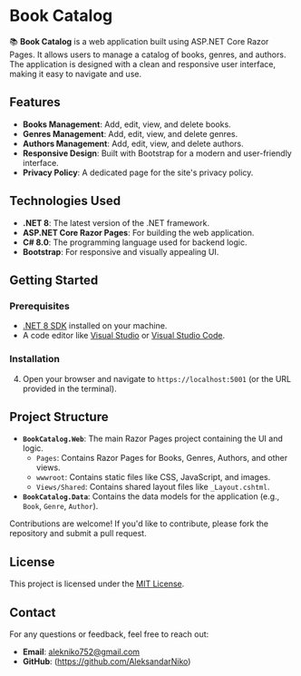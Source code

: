 # Book Catalog

📚 **Book Catalog** is a web application built using ASP.NET Core Razor Pages. It allows users to manage a catalog of books, genres, and authors. The application is designed with a clean and responsive user interface, making it easy to navigate and use.

## Features

- **Books Management**: Add, edit, view, and delete books.
- **Genres Management**: Add, edit, view, and delete genres.
- **Authors Management**: Add, edit, view, and delete authors.
- **Responsive Design**: Built with Bootstrap for a modern and user-friendly interface.
- **Privacy Policy**: A dedicated page for the site's privacy policy.

## Technologies Used

- **.NET 8**: The latest version of the .NET framework.
- **ASP.NET Core Razor Pages**: For building the web application.
- **C# 8.0**: The programming language used for backend logic.
- **Bootstrap**: For responsive and visually appealing UI.

## Getting Started

### Prerequisites

- [.NET 8 SDK](https://dotnet.microsoft.com/download/dotnet/8.0) installed on your machine.
- A code editor like [Visual Studio](https://visualstudio.microsoft.com/) or [Visual Studio Code](https://code.visualstudio.com/).

### Installation

4. Open your browser and navigate to `https://localhost:5001` (or the URL provided in the terminal).

## Project Structure

- **`BookCatalog.Web`**: The main Razor Pages project containing the UI and logic.
  - `Pages`: Contains Razor Pages for Books, Genres, Authors, and other views.
  - `wwwroot`: Contains static files like CSS, JavaScript, and images.
  - `Views/Shared`: Contains shared layout files like `_Layout.cshtml`.
- **`BookCatalog.Data`**: Contains the data models for the application (e.g., `Book`, `Genre`, `Author`).

Contributions are welcome! If you'd like to contribute, please fork the repository and submit a pull request.

## License

This project is licensed under the [MIT License](LICENSE).

## Contact

For any questions or feedback, feel free to reach out:

- **Email**: alekniko752@gmail.com
- **GitHub**: (https://github.com/AleksandarNiko)

   
